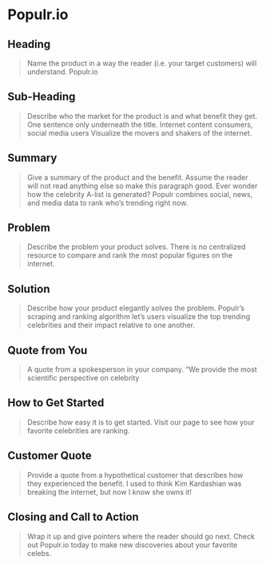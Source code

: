  # Populr.io #

<!--  
> This material was originally posted [here](http://www.quora.com/What-is-Amazons-approach-to-product-development-and-product-management). It is reproduced here for posterities sake.

There is an approach called "working backwards" that is widely used at Amazon. They work backwards from the customer, rather than starting with an idea for a product and trying to bolt customers onto it. While working backwards can be applied to any specific product decision, using this approach is especially important when developing new products or features.

For new initiatives a product manager typically starts by writing an internal press release announcing the finished product. The target audience for the press release is the new/updated product's customers, which can be retail customers or internal users of a tool or technology. Internal press releases are centered around the customer problem, how current solutions (internal or external) fail, and how the new product will blow away existing solutions.

If the benefits listed don't sound very interesting or exciting to customers, then perhaps they're not (and shouldn't be built). Instead, the product manager should keep iterating on the press release until they've come up with benefits that actually sound like benefits. Iterating on a press release is a lot less expensive than iterating on the product itself (and quicker!).

If the press release is more than a page and a half, it is probably too long. Keep it simple. 3-4 sentences for most paragraphs. Cut out the fat. Don't make it into a spec. You can accompany the press release with a FAQ that answers all of the other business or execution questions so the press release can stay focused on what the customer gets. My rule of thumb is that if the press release is hard to write, then the product is probably going to suck. Keep working at it until the outline for each paragraph flows. 

Oh, and I also like to write press-releases in what I call "Oprah-speak" for mainstream consumer products. Imagine you're sitting on Oprah's couch and have just explained the product to her, and then you listen as she explains it to her audience. That's "Oprah-speak", not "Geek-speak".

Once the project moves into development, the press release can be used as a touchstone; a guiding light. The product team can ask themselves, "Are we building what is in the press release?" If they find they're spending time building things that aren't in the press release (overbuilding), they need to ask themselves why. This keeps product development focused on achieving the customer benefits and not building extraneous stuff that takes longer to build, takes resources to maintain, and doesn't provide real customer benefit (at least not enough to warrant inclusion in the press release).
 -->
 
## Heading ##
  > Name the product in a way the reader (i.e. your target customers) will understand.
Populr.io





## Sub-Heading ##
  > Describe who the market for the product is and what benefit they get. One sentence only underneath the title.
Internet content consumers, social media users
Visualize  the movers and shakers of the internet.


## Summary ##
  > Give a summary of the product and the benefit. Assume the reader will not read anything else so make this paragraph good.
Ever wonder how the celebrity A-list is generated? Populr combines social, news, and media data to rank who’s trending right now.

## Problem ##
  > Describe the problem your product solves.
There is no centralized resource to compare and rank the most popular figures on the internet.

## Solution ##
  > Describe how your product elegantly solves the problem.
Populr’s scraping and ranking algorithm let’s users visualize the top trending celebrities and their impact relative to one another.

## Quote from You ##
  > A quote from a spokesperson in your company.
“We provide the most scientific perspective on celebrity 

## How to Get Started ##
  > Describe how easy it is to get started.
Visit our page to see how your favorite celebrities are ranking.

## Customer Quote ##
  > Provide a quote from a hypothetical customer that describes how they experienced the benefit.
I used to think Kim Kardashian was breaking the internet, but now I know she owns it!

## Closing and Call to Action ##
  > Wrap it up and give pointers where the reader should go next.
Check out Populr.io today to make new discoveries about your favorite celebs.
